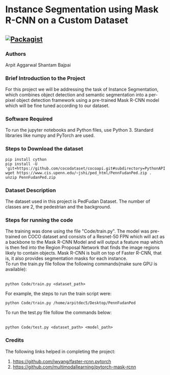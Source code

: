# Instance Segmentation using Mask R-CNN on a Custom Dataset

[![Packagist](https://img.shields.io/packagist/l/doctrine/orm.svg)](LICENSE.md)
---


### Authors
Arpit Aggarwal Shantam Bajpai


### Brief Introduction to the Project
For this project we will be addressing the task of Instance Segmentation, which combines object detection and semantic segmentation into a per-pixel object detection framework using a pre-trained Mask R-CNN model which will be fine tuned according to our dataset.


### Software Required
To run the jupyter notebooks and Python files, use Python 3. Standard libraries like numpy and PyTorch are used.


### Steps to Download the dataset
```
pip install cython
pip install -U 'git+https://github.com/cocodataset/cocoapi.git#subdirectory=PythonAPI'
wget https://www.cis.upenn.edu/~jshi/ped_html/PennFudanPed.zip .
unzip PennFudanPed.zip
```


### Dataset Description
The dataset used in this project is PedFudan Dataset. The number of classes are 2, the pedestrian and the background.
 

### Steps for running the code
The training was done using the file "Code/train.py". The model was pre-trained on COCO dataset and consists of a Resnet-50 FPN which will act as a backbone to the Mask R-CNN Model and will output a feature map which is then fed into the Region Proposal Network that finds the image regions likely to contain objects. Mask R-CNN is built on top of Faster R-CNN, that is, it also provides segmentation masks for each instance. <br>
To run the train.py file follow the following commands(make sure GPU is available):<br><br>
```
python Code/train.py <dataset_path>
```

For example, the steps to run the train script were:<br>
```
python Code/train.py /home/arpitdec5/Desktop/PennFudanPed
```
To run the test.py file follow the commands below:<br><br>
```
python Code/test.py <dataset_path> <model_path>
```


### Credits
The following links helped in completing the project:
1. https://github.com/jwyang/faster-rcnn.pytorch
2. https://github.com/multimodallearning/pytorch-mask-rcnn
